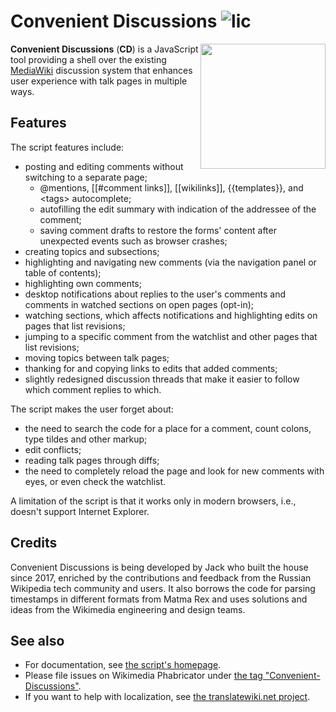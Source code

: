 # Convenient Discussions ![lic](https://img.shields.io/github/license/jwbth/convenient-discussions)
<img align="right" width="200" src="https://upload.wikimedia.org/wikipedia/commons/thumb/d/d0/Convenient_Discussions_logo_color_textless.svg/200px-Convenient_Discussions_logo_color_textless.svg.png" />

**Convenient Discussions** (**CD**) is a JavaScript tool providing a shell over the existing [MediaWiki](https://www.mediawiki.org/) discussion system that enhances user experience with talk pages in multiple ways.

## Features
The script features include:
* posting and editing comments without switching to a separate page;
  * @mentions, [[#comment links]], [[wikilinks]], {{templates}}, and \<tags> autocomplete;
  * autofilling the edit summary with indication of the addressee of the comment;
  * saving comment drafts to restore the forms' content after unexpected events such as browser crashes;
* creating topics and subsections;
* highlighting and navigating new comments (via the navigation panel or table of contents);
* highlighting own comments;
* desktop notifications about replies to the user's comments and comments in watched sections on open pages (opt-in);
* watching sections, which affects notifications and highlighting edits on pages that list revisions;
* jumping to a specific comment from the watchlist and other pages that list revisions;
* moving topics between talk pages;
* thanking for and copying links to edits that added comments;
* slightly redesigned discussion threads that make it easier to follow which comment replies to which.

The script makes the user forget about:
* the need to search the code for a place for a comment, count colons, type tildes and other markup;
* edit conflicts;
* reading talk pages through diffs;
* the need to completely reload the page and look for new comments with eyes, or even check the watchlist.

A limitation of the script is that it works only in modern browsers, i.e., doesn't support Internet Explorer.

## Credits
Convenient Discussions is being developed by Jack who built the house since 2017, enriched by the contributions and feedback from the Russian Wikipedia tech community and users. It also borrows the code for parsing timestamps in different formats from Matma Rex and uses solutions and ideas from the Wikimedia engineering and design teams.

## See also
* For documentation, see [the script's homepage](https://commons.wikimedia.org/wiki/User:Jack_who_built_the_house/Convenient_Discussions).
* Please file issues on Wikimedia Phabricator under [the tag "Convenient-Discussions"](https://phabricator.wikimedia.org/tag/convenient-discussions/).
* If you want to help with localization, see [the translatewiki.net project](https://translatewiki.net/wiki/Translating:Convenient_Discussions).
